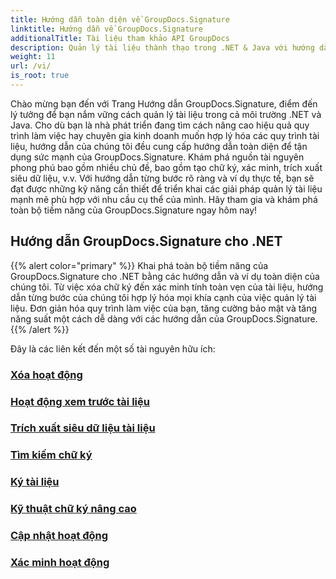 ```yaml
---
title: Hướng dẫn toàn diện về GroupDocs.Signature
linktitle: Hướng dẫn về GroupDocs.Signature
additionalTitle: Tài liệu tham khảo API GroupDocs
description: Quản lý tài liệu thành thạo trong .NET & Java với hướng dẫn GroupDocs.Signature. Tạo, xác minh, trích xuất siêu dữ liệu và hơn thế nữa. Đi sâu vào để có quy trình làm việc liền mạch!
weight: 11
url: /vi/
is_root: true
---
```


Chào mừng bạn đến với Trang Hướng dẫn GroupDocs.Signature, điểm đến lý tưởng để bạn nắm vững cách quản lý tài liệu trong cả môi trường .NET và Java. Cho dù bạn là nhà phát triển đang tìm cách nâng cao hiệu quả quy trình làm việc hay chuyên gia kinh doanh muốn hợp lý hóa các quy trình tài liệu, hướng dẫn của chúng tôi đều cung cấp hướng dẫn toàn diện để tận dụng sức mạnh của GroupDocs.Signature. Khám phá nguồn tài nguyên phong phú bao gồm nhiều chủ đề, bao gồm tạo chữ ký, xác minh, trích xuất siêu dữ liệu, v.v. Với hướng dẫn từng bước rõ ràng và ví dụ thực tế, bạn sẽ đạt được những kỹ năng cần thiết để triển khai các giải pháp quản lý tài liệu mạnh mẽ phù hợp với nhu cầu cụ thể của mình. Hãy tham gia và khám phá toàn bộ tiềm năng của GroupDocs.Signature ngay hôm nay!
## Hướng dẫn GroupDocs.Signature cho .NET
{{% alert color="primary" %}}
Khai phá toàn bộ tiềm năng của GroupDocs.Signature cho .NET bằng các hướng dẫn và ví dụ toàn diện của chúng tôi. Từ việc xóa chữ ký đến xác minh tính toàn vẹn của tài liệu, hướng dẫn từng bước của chúng tôi hợp lý hóa mọi khía cạnh của việc quản lý tài liệu. Đơn giản hóa quy trình làm việc của bạn, tăng cường bảo mật và tăng năng suất một cách dễ dàng với các hướng dẫn của GroupDocs.Signature.
{{% /alert %}}

Đây là các liên kết đến một số tài nguyên hữu ích:
 
### [Xóa hoạt động](./net/delete-operations/)
### [Hoạt động xem trước tài liệu](./net/document-preview-operations/)
### [Trích xuất siêu dữ liệu tài liệu](./net/document-metadata-extraction/)
### [Tìm kiếm chữ ký](./net/signature-searching/)
### [Ký tài liệu](./net/document-signing/)
### [Kỹ thuật chữ ký nâng cao](./net/advanced-signature-techniques/)
### [Cập nhật hoạt động](./net/update-operations/)
### [Xác minh hoạt động](./net/verify-operations/)



